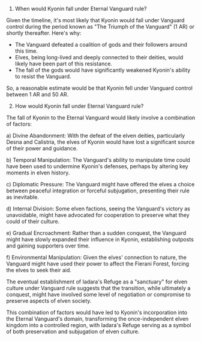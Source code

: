 1. When would Kyonin fall under Eternal Vanguard rule?

Given the timeline, it's most likely that Kyonin would fall under Vanguard control during the period known as "The Triumph of the Vanguard" (1 AR) or shortly thereafter. Here's why:

- The Vanguard defeated a coalition of gods and their followers around this time.
- Elves, being long-lived and deeply connected to their deities, would likely have been part of this resistance.
- The fall of the gods would have significantly weakened Kyonin's ability to resist the Vanguard.

So, a reasonable estimate would be that Kyonin fell under Vanguard control between 1 AR and 50 AR.

2. How would Kyonin fall under Eternal Vanguard rule?

The fall of Kyonin to the Eternal Vanguard would likely involve a combination of factors:

a) Divine Abandonment: With the defeat of the elven deities, particularly Desna and Calistria, the elves of Kyonin would have lost a significant source of their power and guidance.

b) Temporal Manipulation: The Vanguard's ability to manipulate time could have been used to undermine Kyonin's defenses, perhaps by altering key moments in elven history.

c) Diplomatic Pressure: The Vanguard might have offered the elves a choice between peaceful integration or forceful subjugation, presenting their rule as inevitable.

d) Internal Division: Some elven factions, seeing the Vanguard's victory as unavoidable, might have advocated for cooperation to preserve what they could of their culture.

e) Gradual Encroachment: Rather than a sudden conquest, the Vanguard might have slowly expanded their influence in Kyonin, establishing outposts and gaining supporters over time.

f) Environmental Manipulation: Given the elves' connection to nature, the Vanguard might have used their power to affect the Fierani Forest, forcing the elves to seek their aid.

The eventual establishment of Iadara's Refuge as a "sanctuary" for elven culture under Vanguard rule suggests that the transition, while ultimately a conquest, might have involved some level of negotiation or compromise to preserve aspects of elven society.

This combination of factors would have led to Kyonin's incorporation into the Eternal Vanguard's domain, transforming the once-independent elven kingdom into a controlled region, with Iadara's Refuge serving as a symbol of both preservation and subjugation of elven culture.